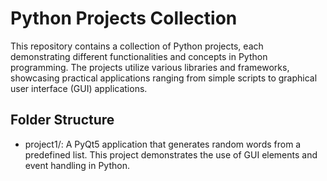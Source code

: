 # Python Projects Collection

This repository contains a collection of Python projects, each demonstrating different functionalities and concepts in Python programming. The projects utilize various libraries and frameworks, showcasing practical applications ranging from simple scripts to graphical user interface (GUI) applications.

## Folder Structure

- project1/: A PyQt5 application that generates random words from a predefined list. This project demonstrates the use of GUI elements and event handling in Python.